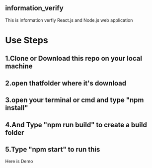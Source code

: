 ## information_verify

This is information verfiy React.js and Node.js web application

# Use Steps
## 1.Clone or Download this repo on your local machine
## 2.open thatfolder where it's download 
## 3.open your terminal or cmd and type "npm install"
## 4.And Type "npm run build" to create a build folder 
## 5.Type "npm start" to run this 

Here is Demo
